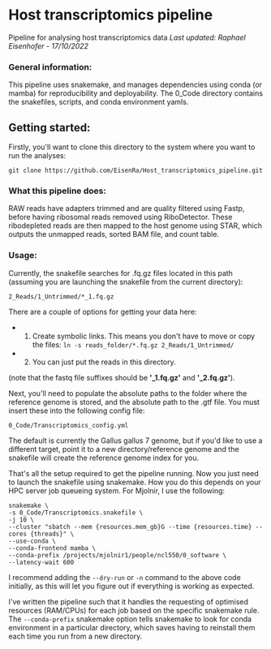 # Host transcriptomics pipeline
Pipeline for analysing host transcriptomics data
_Last updated: Raphael Eisenhofer - 17/10/2022_

### General information:
This pipeline uses snakemake, and manages dependencies using conda (or mamba) for reproducibility and deployability. The 0_Code directory contains the snakefiles, scripts, and conda environment yamls. 

## Getting started:
Firstly, you'll want to clone this directory to the system where you want to run the analyses:
```
git clone https://github.com/EisenRa/Host_transcriptomics_pipeline.git
```

### What this pipeline does:
RAW reads have adapters trimmed and are quality filtered using Fastp, before having ribosomal reads removed using RiboDetector. These ribodepleted reads are then mapped to the host genome using STAR, which outputs the unmapped reads, sorted BAM file, and count table.

### Usage:
Currently, the snakefile searches for .fq.gz files located in this path (assuming you are launching the snakefile from the current directory):
```
2_Reads/1_Untrimmed/*_1.fq.gz
```
There are a couple of options for getting your data here:
- 1) Create symbolic links. This means you don't have to move or copy the files:
`ln -s reads_folder/*.fq.gz 2_Reads/1_Untrimmed/`
- 2) You can just put the reads in this directory.

(note that the fastq file suffixes should be **'_1.fq.gz'** and **'_2.fq.gz'**).

Next, you'll need to populate the absolute paths to the folder where the reference genome is stored, and the absolute path to the .gtf file. You must insert these into the following config file:
```
0_Code/Transcriptomics_config.yml
```

The default is currently the Gallus gallus 7 genome, but if you'd like to use a different target, point it to a new directory/reference genome and the snakefile will create the reference genome index for you.

That's all the setup required to get the pipeline running. Now you just need to launch the snakefile using snakemake. How you do this depends on your HPC server job queueing system. For Mjolnir, I use the following:
```
snakemake \
-s 0_Code/Transcriptomics.snakefile \
-j 10 \
--cluster "sbatch --mem {resources.mem_gb}G --time {resources.time} --cores {threads}" \
--use-conda \
--conda-frontend mamba \
--conda-prefix /projects/mjolnir1/people/ncl550/0_software \
--latency-wait 600
```

I recommend adding the `--dry-run` or `-n` command to the above code initially, as this will let you figure out if everything is working as expected.

I've written the pipeline such that it handles the requesting of optimised resources (RAM/CPUs) for each job based on the specific snakemake rule. The `--conda-prefix` snakemake option tells snakemake to look for conda environment in a particular directory, which saves having to reinstall them each time you run from a new directory.
